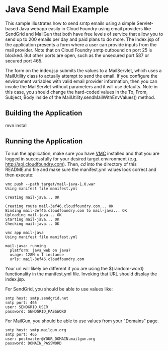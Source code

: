 Java Send Mail Example
=================

This sample illustrates how to send smtp emails using a simple Servlet-based Java webapp easily in Cloud Foundry using email providers like SendGrid and MailGun that both have free levels of service that allow you to send up to 200 emails per day and paid plans to do more. The index.jsp of the application presents a form where a user can provide inputs from the mail provider. Note that on Cloud Foundry smtp outbound on port 25 is blocked. But other ports are open, such as the unsecured port 587 or secured port 465.

The form on the index.jsp submits the values to a MailServlet, which uses a MailUtility class to actually attempt to send the email. If you configure the environment variables with valid email provider information, then you can invoke the MailServlet without parameters and it will use defaults. Note in this case, you should change the hard-coded values in the To, From, Subject, Body inside of the MailUtility.sendMailWithEnvValues() method.


Building the Application
-----------------------
mvn install

Running the Application
-----------------------

To run the application, make sure you have [VMC](http://docs.cloudfoundry.com/tools/vmc/installing-vmc.html "VMC")
installed and that you are logged in successfully for your desired target environment (e.g. http://api.cloudfoundry.com).
Then, *cd* into the directory of this README.md file and make sure the manifest.yml values look correct and then execute:

```
vmc push --path target/mail-java-1.0.war 
Using manifest file manifest.yml

Creating mail-java... OK

Creating route mail-3ef46.cloudfoundry.com... OK
Binding mail-3ef46.cloudfoundry.com to mail-java... OK
Uploading mail-java... OK
Starting mail-java... OK
Checking mail-java... OK

vmc app mail-java
Using manifest file manifest.yml

mail-java: running
  platform: java_web on java7
  usage: 128M × 1 instance
  urls: mail-3ef46.cloudfoundry.com
```

Your url will likely be different if you are using the ${random-word} functionality in the manifest.yml file. Invoking that URL should display the index.jsp.

For SendGrid, you should be able to use values like:
```
smtp host: smtp.sendgrid.net
smtp port: 465
user: SENDGRID_USER
password: SENDGRID_PASSWORD
```

For MailGun, you should be able to use values from your ["Domains"](https://mailgun.net/cp/domains "Domains") page.
```
smtp host: smtp.mailgun.org
smtp port: 465
user: postmaster@YOUR_DOMAIN.mailgun.org
password: DOMAIN_PASSWORD
```

